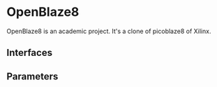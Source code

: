 # OpenBlaze8

OpenBlaze8 is an academic project.
It's a clone of picoblaze8 of Xilinx.

## Interfaces

## Parameters